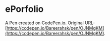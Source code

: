 # ePorfolio

A Pen created on CodePen.io. Original URL: [https://codepen.io/Bareerahsk/pen/OJNMgKM](https://codepen.io/Bareerahsk/pen/OJNMgKM).



